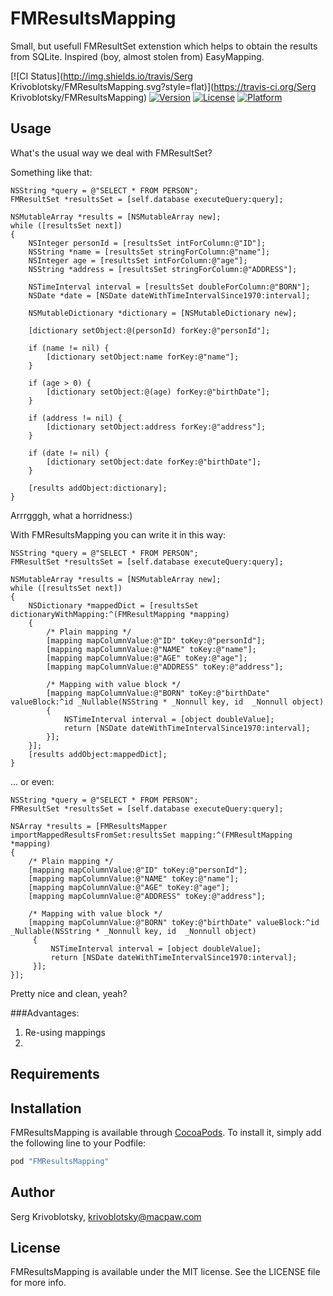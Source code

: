 # FMResultsMapping

Small, but usefull FMResultSet extenstion which helps to obtain the results from SQLite. Inspired (boy, almost stolen from) EasyMapping.

[![CI Status](http://img.shields.io/travis/Serg Krivoblotsky/FMResultsMapping.svg?style=flat)](https://travis-ci.org/Serg Krivoblotsky/FMResultsMapping)
[![Version](https://img.shields.io/cocoapods/v/FMResultsMapping.svg?style=flat)](http://cocoapods.org/pods/FMResultsMapping)
[![License](https://img.shields.io/cocoapods/l/FMResultsMapping.svg?style=flat)](http://cocoapods.org/pods/FMResultsMapping)
[![Platform](https://img.shields.io/cocoapods/p/FMResultsMapping.svg?style=flat)](http://cocoapods.org/pods/FMResultsMapping)

## Usage

What's the usual way we deal with FMResultSet?

Something like that:

```objc
NSString *query = @"SELECT * FROM PERSON";
FMResultSet *resultsSet = [self.database executeQuery:query];

NSMutableArray *results = [NSMutableArray new];
while ([resultsSet next])
{
    NSInteger personId = [resultsSet intForColumn:@"ID"];
    NSString *name = [resultsSet stringForColumn:@"name"];
    NSInteger age = [resultsSet intForColumn:@"age"];
    NSString *address = [resultsSet stringForColumn:@"ADDRESS"];
    
    NSTimeInterval interval = [resultsSet doubleForColumn:@"BORN"];
    NSDate *date = [NSDate dateWithTimeIntervalSince1970:interval];
    
    NSMutableDictionary *dictionary = [NSMutableDictionary new];
    
    [dictionary setObject:@(personId) forKey:@"personId"];
    
    if (name != nil) {
        [dictionary setObject:name forKey:@"name"];
    }
    
    if (age > 0) {
        [dictionary setObject:@(age) forKey:@"birthDate"];
    }
    
    if (address != nil) {
        [dictionary setObject:address forKey:@"address"];
    }
    
    if (date != nil) {
        [dictionary setObject:date forKey:@"birthDate"];
    }
    
    [results addObject:dictionary];
}
```
Arrrgggh, what a horridness:)

With FMResultsMapping you can write it in this way:

```objc
NSString *query = @"SELECT * FROM PERSON";
FMResultSet *resultsSet = [self.database executeQuery:query];

NSMutableArray *results = [NSMutableArray new];
while ([resultsSet next])
{
    NSDictionary *mappedDict = [resultsSet dictionaryWithMapping:^(FMResultMapping *mapping)
    {
        /* Plain mapping */
        [mapping mapColumnValue:@"ID" toKey:@"personId"];
        [mapping mapColumnValue:@"NAME" toKey:@"name"];
        [mapping mapColumnValue:@"AGE" toKey:@"age"];
        [mapping mapColumnValue:@"ADDRESS" toKey:@"address"];
        
        /* Mapping with value block */
        [mapping mapColumnValue:@"BORN" toKey:@"birthDate" valueBlock:^id _Nullable(NSString * _Nonnull key, id  _Nonnull object)
        {
            NSTimeInterval interval = [object doubleValue];
            return [NSDate dateWithTimeIntervalSince1970:interval];
        }];
    }];
    [results addObject:mappedDict];
}
```

... or even:
```objc
NSString *query = @"SELECT * FROM PERSON";
FMResultSet *resultsSet = [self.database executeQuery:query];

NSArray *results = [FMResultsMapper importMappedResultsFromSet:resultsSet mapping:^(FMResultMapping *mapping)
{
    /* Plain mapping */
    [mapping mapColumnValue:@"ID" toKey:@"personId"];
    [mapping mapColumnValue:@"NAME" toKey:@"name"];
    [mapping mapColumnValue:@"AGE" toKey:@"age"];
    [mapping mapColumnValue:@"ADDRESS" toKey:@"address"];
    
    /* Mapping with value block */
    [mapping mapColumnValue:@"BORN" toKey:@"birthDate" valueBlock:^id _Nullable(NSString * _Nonnull key, id  _Nonnull object)
     {
         NSTimeInterval interval = [object doubleValue];
         return [NSDate dateWithTimeIntervalSince1970:interval];
     }];
}];
```

Pretty nice and clean, yeah? 

###Advantages:
1. Re-using mappings
2. 

## Requirements

## Installation

FMResultsMapping is available through [CocoaPods](http://cocoapods.org). To install
it, simply add the following line to your Podfile:

```ruby
pod "FMResultsMapping"
```

## Author

Serg Krivoblotsky, krivoblotsky@macpaw.com

## License

FMResultsMapping is available under the MIT license. See the LICENSE file for more info.
